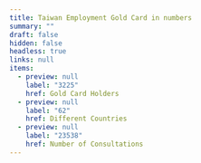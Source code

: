 ```yaml
---
title: Taiwan Employment Gold Card in numbers
summary: ""
draft: false
hidden: false
headless: true
links: null
items:
  - preview: null
    label: "3225"
    href: Gold Card Holders
  - preview: null
    label: "62"
    href: Different Countries
  - preview: null
    label: "23538"
    href: Number of Consultations
---
```

